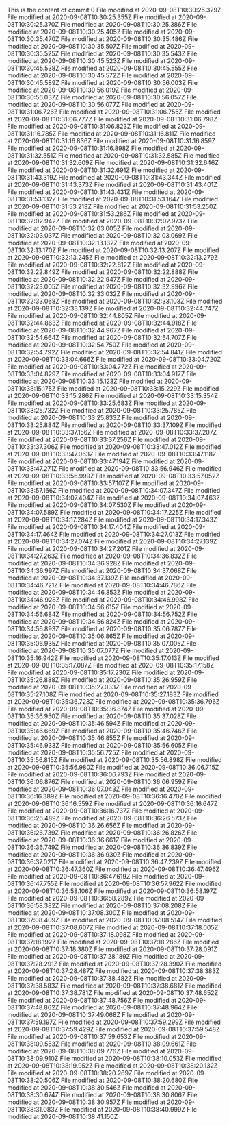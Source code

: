 This is the content of commit 0
File modified at 2020-09-08T10:30:25.329Z
File modified at 2020-09-08T10:30:25.355Z
File modified at 2020-09-08T10:30:25.370Z
File modified at 2020-09-08T10:30:25.386Z
File modified at 2020-09-08T10:30:25.405Z
File modified at 2020-09-08T10:30:35.470Z
File modified at 2020-09-08T10:30:35.486Z
File modified at 2020-09-08T10:30:35.507Z
File modified at 2020-09-08T10:30:35.525Z
File modified at 2020-09-08T10:30:35.543Z
File modified at 2020-09-08T10:30:45.523Z
File modified at 2020-09-08T10:30:45.538Z
File modified at 2020-09-08T10:30:45.555Z
File modified at 2020-09-08T10:30:45.572Z
File modified at 2020-09-08T10:30:45.589Z
File modified at 2020-09-08T10:30:56.003Z
File modified at 2020-09-08T10:30:56.019Z
File modified at 2020-09-08T10:30:56.037Z
File modified at 2020-09-08T10:30:56.057Z
File modified at 2020-09-08T10:30:56.077Z
File modified at 2020-09-08T10:31:06.726Z
File modified at 2020-09-08T10:31:06.755Z
File modified at 2020-09-08T10:31:06.777Z
File modified at 2020-09-08T10:31:06.798Z
File modified at 2020-09-08T10:31:06.823Z
File modified at 2020-09-08T10:31:16.785Z
File modified at 2020-09-08T10:31:16.811Z
File modified at 2020-09-08T10:31:16.836Z
File modified at 2020-09-08T10:31:16.859Z
File modified at 2020-09-08T10:31:16.898Z
File modified at 2020-09-08T10:31:32.551Z
File modified at 2020-09-08T10:31:32.585Z
File modified at 2020-09-08T10:31:32.609Z
File modified at 2020-09-08T10:31:32.646Z
File modified at 2020-09-08T10:31:32.691Z
File modified at 2020-09-08T10:31:43.319Z
File modified at 2020-09-08T10:31:43.344Z
File modified at 2020-09-08T10:31:43.373Z
File modified at 2020-09-08T10:31:43.401Z
File modified at 2020-09-08T10:31:43.431Z
File modified at 2020-09-08T10:31:53.132Z
File modified at 2020-09-08T10:31:53.164Z
File modified at 2020-09-08T10:31:53.213Z
File modified at 2020-09-08T10:31:53.250Z
File modified at 2020-09-08T10:31:53.286Z
File modified at 2020-09-08T10:32:02.942Z
File modified at 2020-09-08T10:32:02.973Z
File modified at 2020-09-08T10:32:03.005Z
File modified at 2020-09-08T10:32:03.037Z
File modified at 2020-09-08T10:32:03.069Z
File modified at 2020-09-08T10:32:13.132Z
File modified at 2020-09-08T10:32:13.170Z
File modified at 2020-09-08T10:32:13.207Z
File modified at 2020-09-08T10:32:13.245Z
File modified at 2020-09-08T10:32:13.279Z
File modified at 2020-09-08T10:32:22.812Z
File modified at 2020-09-08T10:32:22.849Z
File modified at 2020-09-08T10:32:22.888Z
File modified at 2020-09-08T10:32:22.947Z
File modified at 2020-09-08T10:32:23.005Z
File modified at 2020-09-08T10:32:32.996Z
File modified at 2020-09-08T10:32:33.032Z
File modified at 2020-09-08T10:32:33.068Z
File modified at 2020-09-08T10:32:33.103Z
File modified at 2020-09-08T10:32:33.139Z
File modified at 2020-09-08T10:32:44.747Z
File modified at 2020-09-08T10:32:44.805Z
File modified at 2020-09-08T10:32:44.863Z
File modified at 2020-09-08T10:32:44.918Z
File modified at 2020-09-08T10:32:44.967Z
File modified at 2020-09-08T10:32:54.664Z
File modified at 2020-09-08T10:32:54.707Z
File modified at 2020-09-08T10:32:54.750Z
File modified at 2020-09-08T10:32:54.792Z
File modified at 2020-09-08T10:32:54.841Z
File modified at 2020-09-08T10:33:04.666Z
File modified at 2020-09-08T10:33:04.720Z
File modified at 2020-09-08T10:33:04.772Z
File modified at 2020-09-08T10:33:04.829Z
File modified at 2020-09-08T10:33:04.917Z
File modified at 2020-09-08T10:33:15.123Z
File modified at 2020-09-08T10:33:15.175Z
File modified at 2020-09-08T10:33:15.229Z
File modified at 2020-09-08T10:33:15.286Z
File modified at 2020-09-08T10:33:15.354Z
File modified at 2020-09-08T10:33:25.683Z
File modified at 2020-09-08T10:33:25.732Z
File modified at 2020-09-08T10:33:25.785Z
File modified at 2020-09-08T10:33:25.833Z
File modified at 2020-09-08T10:33:25.884Z
File modified at 2020-09-08T10:33:37.109Z
File modified at 2020-09-08T10:33:37.156Z
File modified at 2020-09-08T10:33:37.207Z
File modified at 2020-09-08T10:33:37.256Z
File modified at 2020-09-08T10:33:37.306Z
File modified at 2020-09-08T10:33:47.012Z
File modified at 2020-09-08T10:33:47.063Z
File modified at 2020-09-08T10:33:47.118Z
File modified at 2020-09-08T10:33:47.194Z
File modified at 2020-09-08T10:33:47.271Z
File modified at 2020-09-08T10:33:56.946Z
File modified at 2020-09-08T10:33:56.999Z
File modified at 2020-09-08T10:33:57.052Z
File modified at 2020-09-08T10:33:57.107Z
File modified at 2020-09-08T10:33:57.166Z
File modified at 2020-09-08T10:34:07.347Z
File modified at 2020-09-08T10:34:07.404Z
File modified at 2020-09-08T10:34:07.463Z
File modified at 2020-09-08T10:34:07.530Z
File modified at 2020-09-08T10:34:07.589Z
File modified at 2020-09-08T10:34:17.225Z
File modified at 2020-09-08T10:34:17.284Z
File modified at 2020-09-08T10:34:17.343Z
File modified at 2020-09-08T10:34:17.404Z
File modified at 2020-09-08T10:34:17.464Z
File modified at 2020-09-08T10:34:27.013Z
File modified at 2020-09-08T10:34:27.074Z
File modified at 2020-09-08T10:34:27.139Z
File modified at 2020-09-08T10:34:27.201Z
File modified at 2020-09-08T10:34:27.263Z
File modified at 2020-09-08T10:34:36.832Z
File modified at 2020-09-08T10:34:36.928Z
File modified at 2020-09-08T10:34:36.997Z
File modified at 2020-09-08T10:34:37.068Z
File modified at 2020-09-08T10:34:37.139Z
File modified at 2020-09-08T10:34:46.721Z
File modified at 2020-09-08T10:34:46.786Z
File modified at 2020-09-08T10:34:46.853Z
File modified at 2020-09-08T10:34:46.928Z
File modified at 2020-09-08T10:34:46.998Z
File modified at 2020-09-08T10:34:56.615Z
File modified at 2020-09-08T10:34:56.684Z
File modified at 2020-09-08T10:34:56.752Z
File modified at 2020-09-08T10:34:56.824Z
File modified at 2020-09-08T10:34:56.893Z
File modified at 2020-09-08T10:35:06.787Z
File modified at 2020-09-08T10:35:06.865Z
File modified at 2020-09-08T10:35:06.935Z
File modified at 2020-09-08T10:35:07.005Z
File modified at 2020-09-08T10:35:07.077Z
File modified at 2020-09-08T10:35:16.942Z
File modified at 2020-09-08T10:35:17.013Z
File modified at 2020-09-08T10:35:17.087Z
File modified at 2020-09-08T10:35:17.158Z
File modified at 2020-09-08T10:35:17.230Z
File modified at 2020-09-08T10:35:26.888Z
File modified at 2020-09-08T10:35:26.959Z
File modified at 2020-09-08T10:35:27.033Z
File modified at 2020-09-08T10:35:27.108Z
File modified at 2020-09-08T10:35:27.183Z
File modified at 2020-09-08T10:35:36.723Z
File modified at 2020-09-08T10:35:36.796Z
File modified at 2020-09-08T10:35:36.874Z
File modified at 2020-09-08T10:35:36.950Z
File modified at 2020-09-08T10:35:37.028Z
File modified at 2020-09-08T10:35:46.594Z
File modified at 2020-09-08T10:35:46.669Z
File modified at 2020-09-08T10:35:46.746Z
File modified at 2020-09-08T10:35:46.855Z
File modified at 2020-09-08T10:35:46.933Z
File modified at 2020-09-08T10:35:56.605Z
File modified at 2020-09-08T10:35:56.725Z
File modified at 2020-09-08T10:35:56.815Z
File modified at 2020-09-08T10:35:56.898Z
File modified at 2020-09-08T10:35:56.980Z
File modified at 2020-09-08T10:36:06.715Z
File modified at 2020-09-08T10:36:06.793Z
File modified at 2020-09-08T10:36:06.876Z
File modified at 2020-09-08T10:36:06.959Z
File modified at 2020-09-08T10:36:07.043Z
File modified at 2020-09-08T10:36:16.389Z
File modified at 2020-09-08T10:36:16.470Z
File modified at 2020-09-08T10:36:16.559Z
File modified at 2020-09-08T10:36:16.647Z
File modified at 2020-09-08T10:36:16.737Z
File modified at 2020-09-08T10:36:26.489Z
File modified at 2020-09-08T10:36:26.573Z
File modified at 2020-09-08T10:36:26.656Z
File modified at 2020-09-08T10:36:26.739Z
File modified at 2020-09-08T10:36:26.826Z
File modified at 2020-09-08T10:36:36.661Z
File modified at 2020-09-08T10:36:36.749Z
File modified at 2020-09-08T10:36:36.839Z
File modified at 2020-09-08T10:36:36.930Z
File modified at 2020-09-08T10:36:37.021Z
File modified at 2020-09-08T10:36:47.239Z
File modified at 2020-09-08T10:36:47.360Z
File modified at 2020-09-08T10:36:47.496Z
File modified at 2020-09-08T10:36:47.619Z
File modified at 2020-09-08T10:36:47.755Z
File modified at 2020-09-08T10:36:57.962Z
File modified at 2020-09-08T10:36:58.106Z
File modified at 2020-09-08T10:36:58.197Z
File modified at 2020-09-08T10:36:58.289Z
File modified at 2020-09-08T10:36:58.382Z
File modified at 2020-09-08T10:37:08.208Z
File modified at 2020-09-08T10:37:08.300Z
File modified at 2020-09-08T10:37:08.409Z
File modified at 2020-09-08T10:37:08.514Z
File modified at 2020-09-08T10:37:08.607Z
File modified at 2020-09-08T10:37:18.005Z
File modified at 2020-09-08T10:37:18.098Z
File modified at 2020-09-08T10:37:18.192Z
File modified at 2020-09-08T10:37:18.286Z
File modified at 2020-09-08T10:37:18.380Z
File modified at 2020-09-08T10:37:28.091Z
File modified at 2020-09-08T10:37:28.189Z
File modified at 2020-09-08T10:37:28.291Z
File modified at 2020-09-08T10:37:28.390Z
File modified at 2020-09-08T10:37:28.487Z
File modified at 2020-09-08T10:37:38.383Z
File modified at 2020-09-08T10:37:38.482Z
File modified at 2020-09-08T10:37:38.583Z
File modified at 2020-09-08T10:37:38.681Z
File modified at 2020-09-08T10:37:38.781Z
File modified at 2020-09-08T10:37:48.652Z
File modified at 2020-09-08T10:37:48.756Z
File modified at 2020-09-08T10:37:48.862Z
File modified at 2020-09-08T10:37:48.964Z
File modified at 2020-09-08T10:37:49.068Z
File modified at 2020-09-08T10:37:59.197Z
File modified at 2020-09-08T10:37:59.299Z
File modified at 2020-09-08T10:37:59.429Z
File modified at 2020-09-08T10:37:59.548Z
File modified at 2020-09-08T10:37:59.653Z
File modified at 2020-09-08T10:38:09.553Z
File modified at 2020-09-08T10:38:09.661Z
File modified at 2020-09-08T10:38:09.776Z
File modified at 2020-09-08T10:38:09.910Z
File modified at 2020-09-08T10:38:10.053Z
File modified at 2020-09-08T10:38:19.952Z
File modified at 2020-09-08T10:38:20.132Z
File modified at 2020-09-08T10:38:20.269Z
File modified at 2020-09-08T10:38:20.506Z
File modified at 2020-09-08T10:38:20.680Z
File modified at 2020-09-08T10:38:30.546Z
File modified at 2020-09-08T10:38:30.674Z
File modified at 2020-09-08T10:38:30.806Z
File modified at 2020-09-08T10:38:30.957Z
File modified at 2020-09-08T10:38:31.083Z
File modified at 2020-09-08T10:38:40.999Z
File modified at 2020-09-08T10:38:41.150Z